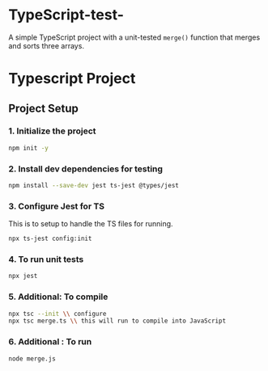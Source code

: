 # TypeScript-test-

A simple TypeScript project with a unit-tested `merge()` function that merges and sorts three arrays.

# Typescript Project
## Project Setup

### 1. Initialize the project 
```bash
npm init -y
```
### 2. Install dev dependencies for testing
```bash
npm install --save-dev jest ts-jest @types/jest
```

### 3. Configure Jest for TS
This is to setup to handle the TS files for running.
```bash
npx ts-jest config:init
```
### 4. To run unit tests
```bash
npx jest
```
### 5. Additional: To compile
```bash
npx tsc --init \\ configure
npx tsc merge.ts \\ this will run to compile into JavaScript
```
### 6. Additional : To run
```bash
node merge.js
```